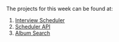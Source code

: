The projects for this week can be found at:

1. [Interview Scheduler](https://github.com/Emeka-asogwa/scheduler)
2. [Scheduler API](https://github.com/Emeka-asogwa/scheduler-api)
3. [Album Search](https://github.com/Emeka-asogwa/album-search)
